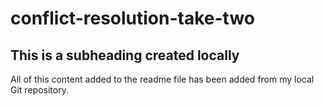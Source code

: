 # conflict-resolution-take-two

## This is a subheading created locally

All of this content added to the readme file has been added from my local Git repository.
